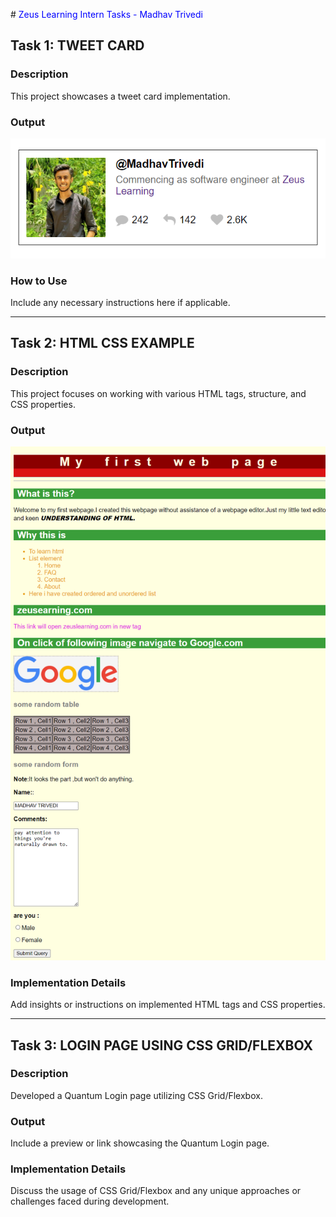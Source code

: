 #<span style="color: blue;"> Zeus Learning Intern Tasks - Madhav Trivedi</span>

## Task 1: TWEET CARD

### Description
This project showcases a tweet card implementation.

### Output
![Tweet Card Preview](https://github.com/Trivedi-Madhav/zeustraining/blob/main/01%20Tweet%20Card/TweetCard_Preview.png?raw=true)

### How to Use
Include any necessary instructions here if applicable.

---

## Task 2: HTML CSS EXAMPLE

### Description
This project focuses on working with various HTML tags, structure, and CSS properties.

### Output
![HTML/CSS Example](https://github.com/Trivedi-Madhav/zeustraining/blob/main/02%20HTML%20CSS%20EXAMPLE/02_HTML_CSS_OUTPUT.png?raw=true)

### Implementation Details
Add insights or instructions on implemented HTML tags and CSS properties.

---

## Task 3: LOGIN PAGE USING CSS GRID/FLEXBOX

### Description
Developed a Quantum Login page utilizing CSS Grid/Flexbox.

### Output
Include a preview or link showcasing the Quantum Login page.

### Implementation Details
Discuss the usage of CSS Grid/Flexbox and any unique approaches or challenges faced during development.

